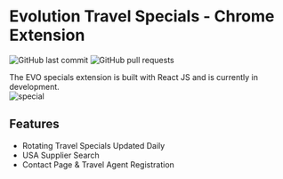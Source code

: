 
# Evolution Travel Specials - Chrome Extension 
![GitHub last commit](https://img.shields.io/github/last-commit/johncorderox/evo-specials)  ![GitHub pull requests](https://img.shields.io/github/issues-pr-raw/johncorderox/evo-specials)

The EVO specials extension is built with React JS and is currently in development. <br />
![special](https://media.giphy.com/media/fsDZgC3fKmxZ6Sadbs/giphy.gif)

## Features
* Rotating Travel Specials Updated Daily
* USA Supplier Search 
* Contact Page & Travel Agent Registration 


